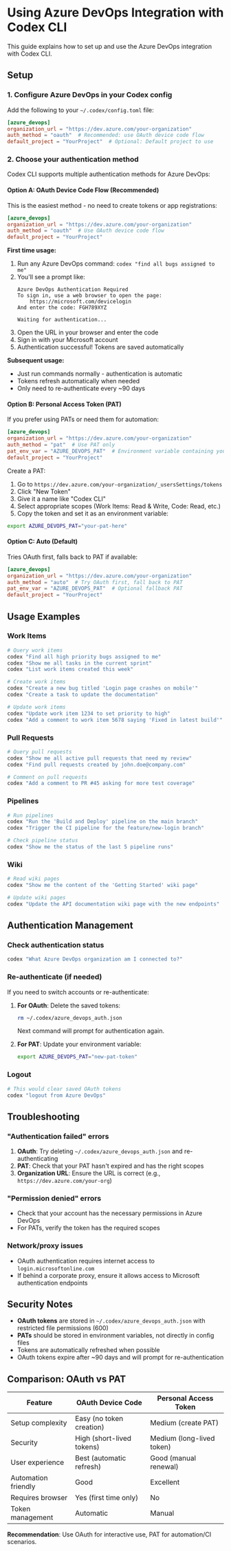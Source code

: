 # Using Azure DevOps Integration with Codex CLI

This guide explains how to set up and use the Azure DevOps integration with Codex CLI.

## Setup

### 1. Configure Azure DevOps in your Codex config

Add the following to your `~/.codex/config.toml` file:

```toml
[azure_devops]
organization_url = "https://dev.azure.com/your-organization"
auth_method = "oauth"  # Recommended: use OAuth device code flow
default_project = "YourProject"  # Optional: Default project to use
```

### 2. Choose your authentication method

Codex CLI supports multiple authentication methods for Azure DevOps:

#### Option A: OAuth Device Code Flow (Recommended)

This is the easiest method - no need to create tokens or app registrations:

```toml
[azure_devops]
organization_url = "https://dev.azure.com/your-organization"
auth_method = "oauth"  # Use OAuth device code flow
default_project = "YourProject"
```

**First time usage:**
1. Run any Azure DevOps command: `codex "find all bugs assigned to me"`
2. You'll see a prompt like:
   ```
   Azure DevOps Authentication Required
   To sign in, use a web browser to open the page:
       https://microsoft.com/devicelogin
   And enter the code: FGH789XYZ
   
   Waiting for authentication...
   ```
3. Open the URL in your browser and enter the code
4. Sign in with your Microsoft account
5. Authentication successful! Tokens are saved automatically

**Subsequent usage:**
- Just run commands normally - authentication is automatic
- Tokens refresh automatically when needed
- Only need to re-authenticate every ~90 days

#### Option B: Personal Access Token (PAT)

If you prefer using PATs or need them for automation:

```toml
[azure_devops]
organization_url = "https://dev.azure.com/your-organization"
auth_method = "pat"  # Use PAT only
pat_env_var = "AZURE_DEVOPS_PAT"  # Environment variable containing your PAT
default_project = "YourProject"
```

Create a PAT:
1. Go to `https://dev.azure.com/your-organization/_usersSettings/tokens`
2. Click "New Token"
3. Give it a name like "Codex CLI"
4. Select appropriate scopes (Work Items: Read & Write, Code: Read, etc.)
5. Copy the token and set it as an environment variable:

```bash
export AZURE_DEVOPS_PAT="your-pat-here"
```

#### Option C: Auto (Default)

Tries OAuth first, falls back to PAT if available:

```toml
[azure_devops]
organization_url = "https://dev.azure.com/your-organization"
auth_method = "auto"  # Try OAuth first, fall back to PAT
pat_env_var = "AZURE_DEVOPS_PAT"  # Optional fallback PAT
default_project = "YourProject"
```

## Usage Examples

### Work Items

```bash
# Query work items
codex "Find all high priority bugs assigned to me"
codex "Show me all tasks in the current sprint"
codex "List work items created this week"

# Create work items
codex "Create a new bug titled 'Login page crashes on mobile'"
codex "Create a task to update the documentation"

# Update work items
codex "Update work item 1234 to set priority to high"
codex "Add a comment to work item 5678 saying 'Fixed in latest build'"
```

### Pull Requests

```bash
# Query pull requests
codex "Show me all active pull requests that need my review"
codex "Find pull requests created by john.doe@company.com"

# Comment on pull requests
codex "Add a comment to PR #45 asking for more test coverage"
```

### Pipelines

```bash
# Run pipelines
codex "Run the 'Build and Deploy' pipeline on the main branch"
codex "Trigger the CI pipeline for the feature/new-login branch"

# Check pipeline status
codex "Show me the status of the last 5 pipeline runs"
```

### Wiki

```bash
# Read wiki pages
codex "Show me the content of the 'Getting Started' wiki page"

# Update wiki pages
codex "Update the API documentation wiki page with the new endpoints"
```

## Authentication Management

### Check authentication status
```bash
codex "What Azure DevOps organization am I connected to?"
```

### Re-authenticate (if needed)
If you need to switch accounts or re-authenticate:

1. **For OAuth**: Delete the saved tokens:
   ```bash
   rm ~/.codex/azure_devops_auth.json
   ```
   Next command will prompt for authentication again.

2. **For PAT**: Update your environment variable:
   ```bash
   export AZURE_DEVOPS_PAT="new-pat-token"
   ```

### Logout
```bash
# This would clear saved OAuth tokens
codex "logout from Azure DevOps"
```

## Troubleshooting

### "Authentication failed" errors
1. **OAuth**: Try deleting `~/.codex/azure_devops_auth.json` and re-authenticating
2. **PAT**: Check that your PAT hasn't expired and has the right scopes
3. **Organization URL**: Ensure the URL is correct (e.g., `https://dev.azure.com/your-org`)

### "Permission denied" errors
- Check that your account has the necessary permissions in Azure DevOps
- For PATs, verify the token has the required scopes

### Network/proxy issues
- OAuth authentication requires internet access to `login.microsoftonline.com`
- If behind a corporate proxy, ensure it allows access to Microsoft authentication endpoints

## Security Notes

- **OAuth tokens** are stored in `~/.codex/azure_devops_auth.json` with restricted file permissions (600)
- **PATs** should be stored in environment variables, not directly in config files
- Tokens are automatically refreshed when possible
- OAuth tokens expire after ~90 days and will prompt for re-authentication

## Comparison: OAuth vs PAT

| Feature | OAuth Device Code | Personal Access Token |
|---------|------------------|----------------------|
| Setup complexity | Easy (no token creation) | Medium (create PAT) |
| Security | High (short-lived tokens) | Medium (long-lived token) |
| User experience | Best (automatic refresh) | Good (manual renewal) |
| Automation friendly | Good | Excellent |
| Requires browser | Yes (first time only) | No |
| Token management | Automatic | Manual |

**Recommendation**: Use OAuth for interactive use, PAT for automation/CI scenarios.